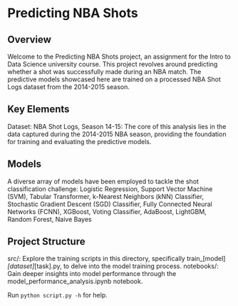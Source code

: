 # Predicting NBA Shots

## Overview
Welcome to the Predicting NBA Shots project, an assignment for the Intro to Data Science university course. This project revolves around predicting whether a shot was successfully made during an NBA match. The predictive models showcased here are trained on a processed NBA Shot Logs dataset from the 2014-2015 season.

## Key Elements
Dataset: NBA Shot Logs, Season 14-15: The core of this analysis lies in the data captured during the 2014-2015 NBA season, providing the foundation for training and evaluating the predictive models.

## Models
A diverse array of models have been employed to tackle the shot classification challenge: Logistic Regression, Support Vector Machine (SVM), Tabular Transformer, k-Nearest Neighbors (kNN) Classifier, Stochastic Gradient Descent (SGD) Classifier, Fully Connected Neural Networks (FCNN), XGBoost, Voting Classifier, AdaBoost, LightGBM, Random Forest, Naive Bayes

## Project Structure
src/: Explore the training scripts in this directory, specifically train_[model]_[dataset]_[task].py, to delve into the model training process.
notebooks/: Gain deeper insights into model performance through the model_performance_analysis.ipynb notebook.

Run ```python script.py -h``` for help.
